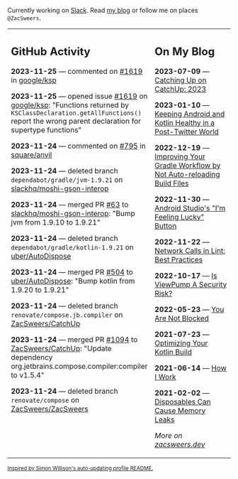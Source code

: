 Currently working on [Slack](https://slack.com/). Read [my blog](https://zacsweers.dev/) or follow me on places `@ZacSweers`.

<table><tr><td valign="top" width="60%">

## GitHub Activity
<!-- githubActivity starts -->
**2023-11-25** — commented on [#1619](https://github.com/google/ksp/issues/1619#issuecomment-1826371735) in [google/ksp](https://github.com/google/ksp)

**2023-11-25** — opened issue [#1619](https://github.com/google/ksp/issues/1619) on [google/ksp](https://github.com/google/ksp): "Functions returned by `KSClassDeclaration.getAllFunctions()` report the wrong parent declaration for supertype functions"

**2023-11-24** — commented on [#795](https://github.com/square/anvil/pull/795#issuecomment-1826126565) in [square/anvil](https://github.com/square/anvil)

**2023-11-24** — deleted branch `dependabot/gradle/jvm-1.9.21` on [slackhq/moshi-gson-interop](https://github.com/slackhq/moshi-gson-interop)

**2023-11-24** — merged PR [#63](https://github.com/slackhq/moshi-gson-interop/pull/63) to [slackhq/moshi-gson-interop](https://github.com/slackhq/moshi-gson-interop): "Bump jvm from 1.9.10 to 1.9.21"

**2023-11-24** — deleted branch `dependabot/gradle/kotlin-1.9.21` on [uber/AutoDispose](https://github.com/uber/AutoDispose)

**2023-11-24** — merged PR [#504](https://github.com/uber/AutoDispose/pull/504) to [uber/AutoDispose](https://github.com/uber/AutoDispose): "Bump kotlin from 1.9.20 to 1.9.21"

**2023-11-24** — deleted branch `renovate/compose.jb.compiler` on [ZacSweers/CatchUp](https://github.com/ZacSweers/CatchUp)

**2023-11-24** — merged PR [#1094](https://github.com/ZacSweers/CatchUp/pull/1094) to [ZacSweers/CatchUp](https://github.com/ZacSweers/CatchUp): "Update dependency org.jetbrains.compose.compiler:compiler to v1.5.4"

**2023-11-24** — deleted branch `renovate/compose` on [ZacSweers/ZacSweers](https://github.com/ZacSweers/ZacSweers)
<!-- githubActivity ends -->
</td><td valign="top" width="40%">

## On My Blog
<!-- blog starts -->
**2023-07-09** — [Catching Up on CatchUp: 2023](https://www.zacsweers.dev/catching-up-on-catchup-2023/)

**2023-01-10** — [Keeping Android and Kotlin Healthy in a Post-Twitter World](https://www.zacsweers.dev/keeping-android-healthy/)

**2022-12-19** — [Improving Your Gradle Workflow by Not Auto-reloading Build Files](https://www.zacsweers.dev/improving-your-workflow-by-not-auto-reloading-build-files/)

**2022-11-30** — [Android Studio's "I'm Feeling Lucky" Button](https://www.zacsweers.dev/android-studios-im-feeling-lucky-button/)

**2022-11-22** — [Network Calls in Lint: Best Practices](https://www.zacsweers.dev/network-calls-in-lint-best-practices/)

**2022-10-17** — [Is ViewPump A Security Risk?](https://www.zacsweers.dev/is-viewpump-a-security-risk/)

**2022-05-23** — [You Are Not Blocked](https://www.zacsweers.dev/you-are-not-blocked/)

**2021-07-23** — [Optimizing Your Kotlin Build](https://www.zacsweers.dev/optimizing-your-kotlin-build/)

**2021-06-14** — [How I Work](https://www.zacsweers.dev/how-i-work/)

**2021-02-02** — [Disposables Can Cause Memory Leaks](https://www.zacsweers.dev/disposables-can-cause-memory-leaks/)
<!-- blog ends -->
_More on [zacsweers.dev](https://zacsweers.dev/)_
</td></tr></table>

<sub><a href="https://simonwillison.net/2020/Jul/10/self-updating-profile-readme/">Inspired by Simon Willison's auto-updating profile README.</a></sub>